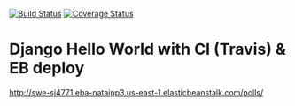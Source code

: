 [![Build Status](https://app.travis-ci.com/seongjaeny/swe1-app.svg?branch=main)](https://app.travis-ci.com/github/seongjaeny/swe1-app)
[![Coverage Status](https://coveralls.io/repos/github/seongjaeny/swe1-app/badge.svg?branch=hw2)](https://coveralls.io/github/seongjaeny/swe1-app?branch=hw2)

# Django Hello World with CI (Travis) & EB deploy
http://swe-sj4771.eba-nataipp3.us-east-1.elasticbeanstalk.com/polls/



